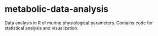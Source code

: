 # metabolic-data-analysis

Data analysis in R of murine physiological parameters. Contains code for statistical analysis and visualization.
